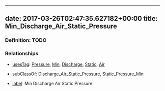 
---
date: 2017-03-26T02:47:35.627182+00:00
title: Min_Discharge_Air_Static_Pressure
---
### Definition: TODO

### Relationships

* [usesTag](https://brickschema.org/schema/1.0/BrickFrame#usesTag): [Pressure](https://brickschema.org/schema/1.0/BrickTag#Pressure), [Min](https://brickschema.org/schema/1.0/BrickTag#Min), [Discharge](https://brickschema.org/schema/1.0/BrickTag#Discharge), [Static](https://brickschema.org/schema/1.0/BrickTag#Static), [Air](https://brickschema.org/schema/1.0/BrickTag#Air)

* [subClassOf](http://www.w3.org/2000/01/rdf-schema#subClassOf): [Discharge_Air_Static_Pressure](https://brickschema.org/schema/1.0/Brick#Discharge_Air_Static_Pressure), [Static_Pressure_Min](https://brickschema.org/schema/1.0/Brick#Static_Pressure_Min)

* [label](http://www.w3.org/2000/01/rdf-schema#label): Min Discharge Air Static Pressure
